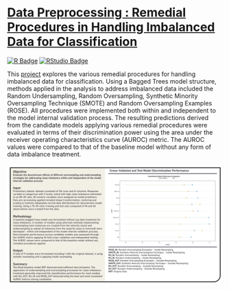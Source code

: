 # [Data Preprocessing : Remedial Procedures in Handling Imbalanced Data for Classification](https://johnpaulinepineda.github.io/Portfolio_Project_13/)

[<img src="https://img.shields.io/badge/R-blue?logoColor=blue&labelColor=white&style=for-the-badge" alt="R Badge"/>](https://www.r-project.org/) [<img src="https://img.shields.io/badge/RStudio-blue?logoColor=blue&labelColor=white&style=for-the-badge" alt="RStudio Badge"/>](https://posit.co/downloads/)

This [project](https://johnpaulinepineda.github.io/Portfolio_Project_13/) explores the various remedial procedures for handling imbalanced data for classification. Using a Bagged Trees model structure, methods applied in the analysis to address imbalanced data included the Random Undersampling, Random Oversampling, Synthetic Minority Oversampling Technique (SMOTE) and Random Oversampling Examples (ROSE). All procedures were implemented both within and independent to the model internal validation process. The resulting predictions derived from the candidate models applying various remedial procedures were evaluated in terms of their discrimination power using the area under the receiver operating characteristics curve (AUROC) metric. The AUROC values were compared to that of the baseline model without any form of data imbalance treatment.

<img src="images/Project13_Summary.png?raw=true"/>
